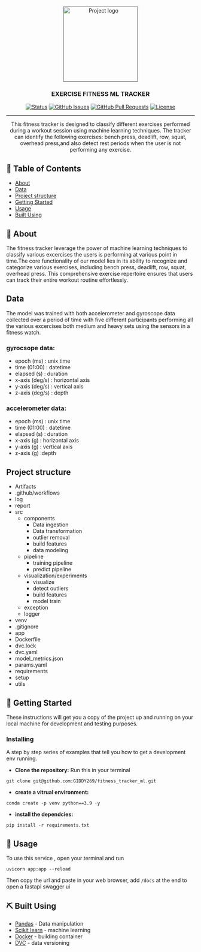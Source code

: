 <p align="center">
  <a href="" rel="noopener">
 <img width=200px height=200px src="https://encrypted-tbn0.gstatic.com/images?q=tbn:ANd9GcTnrdgav0Nvkm5M8rTIdupyKpyOd_qUNwHfug&usqp=CAU" alt="Project logo"></a>
</p>

<h3 align="center">EXERCISE FITNESS ML TRACKER</h3>

<div align="center">

[![Status](https://img.shields.io/badge/status-active-success.svg)]()
[![GitHub Issues](https://img.shields.io/github/issues/kylelobo/The-Documentation-Compendium.svg)](https://github.com/kylelobo/The-Documentation-Compendium/issues)
[![GitHub Pull Requests](https://img.shields.io/github/issues-pr/kylelobo/The-Documentation-Compendium.svg)](https://github.com/kylelobo/The-Documentation-Compendium/pulls)
[![License](https://img.shields.io/badge/license-MIT-blue.svg)](/LICENSE)

</div>

---

<p align="center"> This fitness tracker is designed to classify different exercises performed during a workout session using machine learning techniques. The tracker can identify the following exercises: bench press, deadlift, row,  squat, overhead press,and also detect rest periods when the user is not performing any exercise.
    <br> 
</p>

## 📝 Table of Contents

- [About](#about)
- [Data](#data)
- [Project structure](#project-structure)
- [Getting Started](#getting_started)
- [Usage](#usage)
- [Built Using](#built_using)


## 🧐 About <a name = "about"></a>

The fitness tracker leverage the power of machine learning techniques to classify various excercises the users is performing at various point in time.The core functionality of our model lies in its ability to recognize and categorize various exercises, including bench press, deadlift, row, squat, overhead press. This comprehensive exercise repertoire ensures that users can track their entire workout routine effortlessly. 

## Data
The model was trained with both accelerometer and gyroscope data collected over a period of time with five different participants performing  all the various excercises both medium and heavy sets using the sensors in a fitness watch.

### gyrocsope data:
- epoch (ms) : unix time
- time (01:00) : datetime
- elapsed (s) : duration
- x-axis (deg/s) : horizontal axis
- y-axis (deg/s) : vertical axis
- z-axis (deg/s) : depth

### accelerometer data:
- epoch (ms) : unix time
- time (01:00) : datetime
- elapsed (s) : duration
- x-axis (g) : horizontal axis 
- y-axis (g) : vertical axis
- z-axis (g) :depth

## Project structure
- Artifacts
- .github/workflows
- log
- report 
- src
  - components
    - Data ingestion
    - Data transformation
    - outlier removal 
    - build features
    - data modeling
  - pipeline
    - training pipeline
    - predict pipeline
  - visualization/experiments
    - visualize
    - detect outliers
    - build features
    - model train
  - exception
  - logger
- venv
- .gitignore
- app
- Dockerfile
- dvc.lock
- dvc.yaml
- model_metrics.json
- params.yaml
- requirements
- setup
- utils


## 🏁 Getting Started <a name = "getting_started"></a>

These instructions will get you a copy of the project up and running on your local machine for development and testing purposes.

### Installing

A step by step series of examples that tell you how to get a development env running.

* __Clone the repository:__ Run this in your terminal

```
git clone git@github.com:GIDDY269/fitness_tracker_ml.git
```

* __create a vitrual environment:__

```
conda create -p venv python==3.9 -y
```

* __install the dependcies:__
```
pip install -r requirements.txt
```

## 🎈 Usage <a name="usage"></a>

To use this service , open your terminal and run

```
uvicorn app:app --reload
```
Then copy the url and paste in your web browser, add `/docs` at the end to open a fastapi swagger ui 


## ⛏️ Built Using <a name = "built_using"></a>

- [Pandas](https://pandas.pydata.org/) - Data manipulation
- [Scikit learn](https://scikit-learn.org/stable/) - machine learning
- [Docker](https://www.docker.com/) - building container
- [DVC](https://dvc.org/) - data versioning


